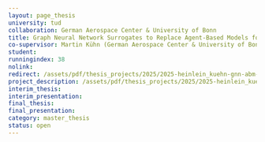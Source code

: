 ```yaml
---
layout: page_thesis
university: tud
collaboration: German Aerospace Center & University of Bonn
title: Graph Neural Network Surrogates to Replace Agent-Based Models for Pandemic Response
co-supervisor: Martin Kühn (German Aerospace Center & University of Bonn)
student: 
runningindex: 38
nolink: 
redirect: /assets/pdf/thesis_projects/2025/2025-heinlein_kuehn-gnn-abm-pandemic/project_description.pdf
project_description: /assets/pdf/thesis_projects/2025/2025-heinlein_kuehn-gnn-abm-pandemic/project_description.pdf
interim_thesis:
interim_presentation:
final_thesis:
final_presentation:
category: master_thesis
status: open
---
```


